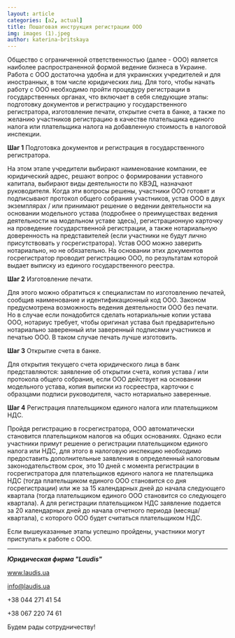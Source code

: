 ```yaml
---
layout: article
categories: [a2, actual]
title: Пошаговая инструкция регистрации ООО
img: images (1).jpeg
author: katerina-britskaya
---
```

Общество с ограниченной ответственностью (далее - ООО) является наиболее распространенной формой ведение бизнеса в Украине. Работа с ООО достаточна удобна и для украинских учредителей и для иностранных, в том числе юридических лиц. Для того, чтобы начать работу с ООО необходимо пройти процедуру регистрации в государственных органах, что включает в себя следующие этапы: подготовку документов и регистрацию у государственного регистратора, изготовление печати, открытие счета в банке, а также по желанию участников регистрацию в качестве плательщика единого налога или плательщика налога на добавленную стоимость в налоговой инспекции.

**Шаг 1** Подготовка документов и регистрация в государственного регистратора.

На этом этапе учредители выбирают наименование компании, ее юридический адрес, решают вопрос о формировании уставного капитала, выбирают виды деятельности по КВЭД, назначают руководителя. Когда эти вопросы решены, участники ООО готовят и подписывают протокол общего собрания участников, устав ООО в двух экземплярах / или принимают решение о ведении деятельности на основании модельного устава (подробнее о преимуществах ведения деятельности на модельном уставе здесь), регистрационную карточку на проведение государственной регистрации, а также нотариальную доверенность на представителей (если участники не будут лично присутствовать у госрегистратора). Устав ООО можно заверить нотариально, но не обязательно. На основании этих документов госрегистратор проводит регистрацию ООО, по результатам которой выдает выписку из единого государственного реестра.

**Шаг 2** Изготовление печати.

Для этого можно обратиться к специалистам по изготовлению печатей, сообщив наименование и идентификационный код ООО. Законом предусмотрена возможность ведения деятельности ООО  без печати. Но в случае если понадобится сделать нотариальные копии устава ООО, нотариус требует, чтобы оригинал устава был предварительно нотариально заверенный или заверенный подписями участников и печатью ООО. В таком случае печать лучше изготовить.

**Шаг 3** Открытие счета в банке.

Для открытия текущего счета юридического лица в банк представляются: заявление об открытии счета, копия устава / или протокола общего собрания, если ООО действует на основании модельного устава, копия выписки из госреестра, карточки с образцами подписи руководителя, часто нотариально заверенные.

**Шаг 4** Регистрация плательщиком единого налога или плательщиком НДС.

Пройдя регистрацию в госрегистратора, ООО автоматически становится плательщиком налогов на общих основаниях. Однако если участники примут решение о регистрации плательщиком единого налога или НДС, для этого в налоговую инспекцию необходимо предоставить дополнительные заявления в определенный налоговым законодательством срок, это 10 дней с момента регистрации в госрегистратора для плательщиков единого налога не плательщика НДС (тогда плательщиком единого ООО становится со дня госрегистрации) или же за 15 календарных дней до начала следующего квартала (тогда плательщиком единого ООО становится со следующего квартала). А для регистрации плательщиком НДС заявление подается за 20 календарных дней до начала отчетного 
периода (месяца/квартала), с которого ООО будет считаться плательщиком НДС.

Если вышеуказанные этапы успешно пройдены, участники могут приступать к работе с ООО.
_____

***Юридическая фирма "Laudis"***

www.laudis.ua

info@laudis.ua

+38 044 271 41 54

+38 067 220 74 61

Будем рады сотрудничеству!

